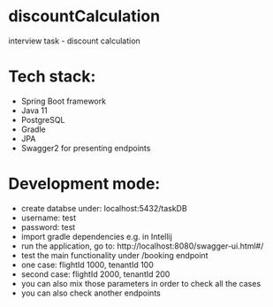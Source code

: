 # discountCalculation
interview task - discount calculation 

# Tech stack:
* Spring Boot framework
* Java 11
* PostgreSQL
* Gradle
* JPA
* Swagger2 for presenting endpoints

# Development mode:
* create databse under: localhost:5432/taskDB
* username: test
* password: test
* import gradle dependencies e.g. in Intellij
* run the application, go to: http://localhost:8080/swagger-ui.html#/
* test the main functionality under /booking endpoint
* one case: flightId 1000, tenantId 100
* second case: flightId 2000, tenantId 200
* you can also mix those parameters in order to check all the cases
* you can also check another endpoints
